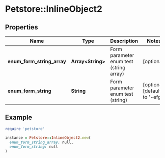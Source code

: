 # Petstore::InlineObject2

## Properties

| Name | Type | Description | Notes |
| ---- | ---- | ----------- | ----- |
| **enum_form_string_array** | **Array&lt;String&gt;** | Form parameter enum test (string array) | [optional] |
| **enum_form_string** | **String** | Form parameter enum test (string) | [optional][default to &#39;-efg&#39;] |

## Example

```ruby
require 'petstore'

instance = Petstore::InlineObject2.new(
  enum_form_string_array: null,
  enum_form_string: null
)
```

